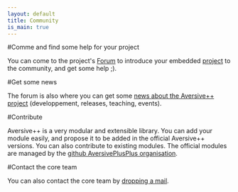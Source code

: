 ```yaml
---
layout: default
title: Community
is_main: true
---
```


#Comme and find some help for your project

You can come to the project's [Forum](http://forum.aversiveplusplus.com)
to introduce your embedded [project](http://forum.aversiveplusplus.com/category/3/projects) to the community, 
and get some help ;).

#Get some news

The forum is also where you can get some [news about the Aversive++ project](http://forum.aversiveplusplus.com/category/1/announcements)
(developpement, releases, teaching, events).

#Contribute
  
Aversive++ is a very modular and extensible library.
You can add your module easily, and propose it to be added in the official Aversive++ versions.
You can also contribute to existing modules.
The official modules are managed by the [github AversivePlusPlus organisation](https://github.com/AversivePlusPlus).

#Contact the core team

You can also contact the core team by [dropping a mail](mailto:aversive-contact@inria.fr).
